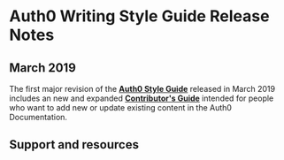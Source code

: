 # Auth0 Writing Style Guide Release Notes

## March 2019

The first major revision of the [**Auth0 Style Guide**](/styleguide/index) released in March 2019 includes an new and expanded [**Contributor's Guide**](/styleguide/tl-dr) intended for people who want to add new or update existing content in the Auth0 Documentation.

## Support and resources

